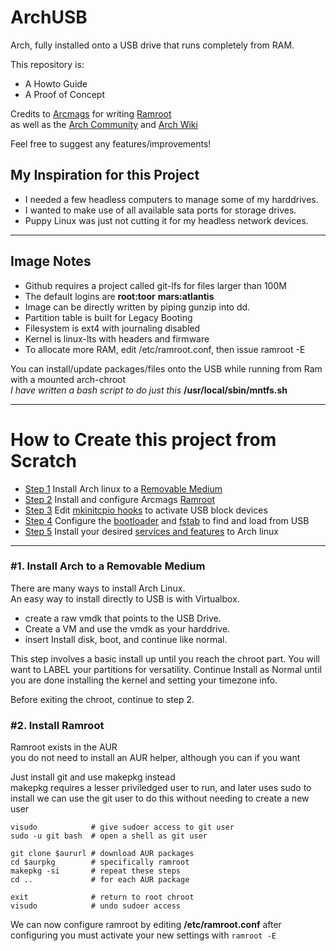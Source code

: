 # ArchUSB
Arch, fully installed onto a USB drive that runs completely from RAM.

This repository is:  
- A Howto Guide
- A Proof of Concept 

Credits to [Arcmags](https://github.com/arcmags) for writing [Ramroot](https://github.com/arcmags/ramroot)  
as well as the [Arch Community](https://bbs.archlinux.org/) and [Arch Wiki](https://wiki.archlinux.org/)

Feel free to suggest any features/improvements!   

## My Inspiration for this Project
- I needed a few headless computers to manage some of my harddrives.
- I wanted to make use of all available sata ports for storage drives.
- Puppy Linux was just not cutting it for my headless network devices.

---

## Image Notes
- Github requires a project called git-lfs for files larger than 100M
- The default logins are **root:toor** **mars:atlantis**
- Image can be directly written by piping gunzip into dd.
- Partition table is built for Legacy Booting
- Filesystem is ext4 with journaling disabled
- Kernel is linux-lts with headers and firmware  
- To allocate more RAM, edit /etc/ramroot.conf, then issue ramroot -E

You can install/update packages/files onto the USB while running from Ram with a mounted arch-chroot   
*I have written a bash script to do just this* **/usr/local/sbin/mntfs.sh**

---

# How to Create this project from Scratch
- [Step 1](https://github.com/RadicalEd360/ArchUSB/blob/main/README.md#step-1) Install Arch linux to a [Removable Medium](https://wiki.archlinux.org/title/Install_Arch_Linux_on_a_removable_medium)
- [Step 2](https://github.com/RadicalEd360/ArchUSB/blob/main/README.md#step-2) Install and configure Arcmags [Ramroot](https://github.com/arcmags/ramroot/blob/master/ramroot)
- [Step 3](https://github.com/RadicalEd360/ArchUSB/blob/main/README.md#step-3) Edit [mkinitcpio hooks](https://wiki.archlinux.org/title/mkinitcpio#Common_hooks) to activate USB block devices
- [Step 4](https://github.com/RadicalEd360/ArchUSB/blob/main/README.md#step-4) Configure the [bootloader](https://wiki.archlinux.org/title/Arch_boot_process#Boot_loader) and [fstab](https://wiki.archlinux.org/title/Fstab) to find and load from USB
- [Step 5](https://github.com/RadicalEd360/ArchUSB/blob/main/README.md#step-5) Install your desired [services and features](https://wiki.archlinux.org/title/general_recommendations) to Arch linux

---

### #1. Install Arch to a Removable Medium
There are many ways to install Arch Linux.  
An easy way to install directly to USB is with Virtualbox.
- create a raw vmdk that points to the USB Drive.  
- Create a VM and use the vmdk as your harddrive.
- insert Install disk, boot, and continue like normal.  

This step involves a basic install up until you reach the chroot part.
You will want to LABEL your partitions for versatility.
Continue Install as Normal until you are done installing the kernel and setting your timezone info.

Before exiting the chroot, continue to step 2.

### #2. Install Ramroot
Ramroot exists in the AUR  
you do not need to install an AUR helper, although you can if you want  

Just install git and use makepkg instead  
makepkg requires a lesser priviledged user to run, and later uses sudo to install 
we can use the git user to do this without needing to create a new user

```
visudo            # give sudoer access to git user
sudo -u git bash  # open a shell as git user

git clone $aururl # download AUR packages
cd $aurpkg        # specifically ramroot
makepkg -si       # repeat these steps
cd ..             # for each AUR package

exit              # return to root chroot
visudo            # undo sudoer access
```

We can now configure ramroot by editing **/etc/ramroot.conf**
after configuring you must activate your new settings with `ramroot -E`
